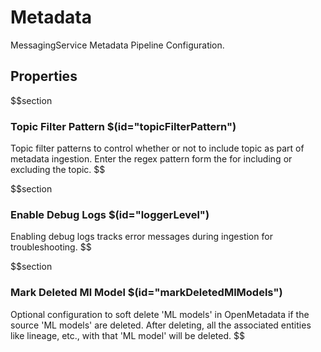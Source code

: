 # Metadata

MessagingService Metadata Pipeline Configuration.

## Properties

$$section

### Topic Filter Pattern $(id="topicFilterPattern")

Topic filter patterns to control whether or not to include topic as part of metadata ingestion. Enter the regex pattern form the for including or excluding the topic.
$$

$$section
### Enable Debug Logs $(id="loggerLevel")

Enabling debug logs tracks error messages during ingestion for troubleshooting.
$$

$$section
### Mark Deleted Ml Model $(id="markDeletedMlModels")

Optional configuration to soft delete 'ML models' in OpenMetadata if the source 'ML models' are deleted. After deleting, all the associated entities like lineage, etc., with that 'ML model' will be deleted.
$$